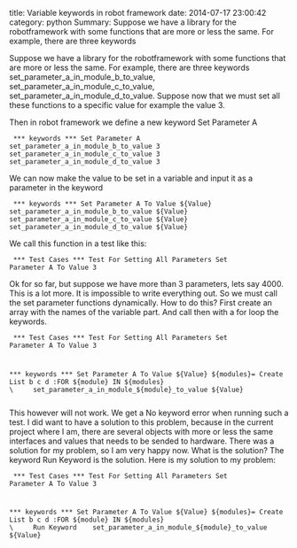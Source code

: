 title: Variable keywords in robot framework
date: 2014-07-17 23:00:42
category: python
Summary: Suppose we have a library for the robotframework with some functions that are more or less the same. For example, there are three keywords 

Suppose we have a library for the robotframework with some functions that are more or less the same. For example, there are three keywords set_parameter_a_in_module_b_to_value, set_parameter_a_in_module_c_to_value, set_parameter_a_in_module_d_to_value. Suppose now that we must set all these functions to a specific value for example the value 3. 

Then in robot framework we define a new keyword Set Parameter A

<code><pre>
\*\*\* keywords \*\*\*
Set Parameter A
    set_parameter_a_in_module_b_to_value  3
    set_parameter_a_in_module_c_to_value  3
    set_parameter_a_in_module_d_to_value  3
</pre></code>
We can now make the value to be set in a variable and input it as a parameter in the keyword

<code><pre>
\*\*\* keywords \*\*\*
Set Parameter A To Value ${Value}
    set_parameter_a_in_module_b_to_value  ${Value}
    set_parameter_a_in_module_c_to_value  ${Value}
    set_parameter_a_in_module_d_to_value  ${Value}
</pre></code>

We call this function in a test like this:

<code><pre>
\*\*\* Test Cases \*\*\*
Test For Setting All Parameters
    Set Parameter A To Value 3
</pre></code>

Ok for so far, but suppose we have more than 3 parameters, lets say 4000. This is a lot more. It is impossible to write everything out. So we must call the set parameter functions dynamically. How to do this? First create an array with the names of the variable part. And call then with a for loop the keywords. 

<code><pre>
\*\*\* Test Cases \*\*\*
Test For Setting All Parameters
    Set Parameter A To Value 3

\*\*\* keywords \*\*\*
Set Parameter A To Value ${Value}
    ${modules}=    Create List    b    c    d
    :FOR    ${module}    IN    ${modules}
    \     set_parameter_a_in_module_${module}_to_value  ${Value}
</pre></code>

This however will not work. We get a No keyword error when running such a test. I did want to have a solution to this problem, because in the current project where I am, there are several objects with more or less the same interfaces and values that needs to be sended to hardware. There was a solution for my problem, so I am very happy now. What is the solution? The keyword Run Keyword is the solution. Here is my solution to my problem: 

<code><pre>
\*\*\* Test Cases \*\*\*
Test For Setting All Parameters
    Set Parameter A To Value 3

\*\*\* keywords \*\*\*
Set Parameter A To Value ${Value}
    ${modules}=    Create List    b    c    d
    :FOR    ${module}    IN    ${modules}
    \     Run Keyword    set_parameter_a_in_module_${module}_to_value  ${Value}
</pre></code>
